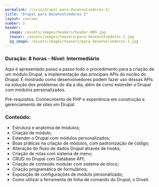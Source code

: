 ```yaml
---
permalink: /curso/drupal-para-desenvolvedores-1/
title: "Drupal para Desenvolvedores I"
layout: courses
number: 3
header:
  image: /assets/images/headers/header-009.jpg
  teaser: /assets/images/teasers/para-desenvolvedores-1.jpg
  og_image: /assets/images/teasers/para-desenvolvedores-1.jpg
---
```


### Duração: 8 horas - Nível: Intermediário

Aqui é apresentado passo a passo todo o procedimento para a criação de um módulo Drupal, a implementação das principais APIs do núcleo do Drupal. É mostrado como desenvolvedores podem fazer uso dessas APIs na solução dos problemas do dia a dia, além de como estender o Drupal com módulos personalizados.

Pré-requisitos: Conhecimento de PHP e experiência em construção e gerenciamento de sites em Drupal.

### Conteúdo:

- Estrutura e anatomia de módulos;
- Criação de módulo;
- Estender o Drupal com módulos personalizados;
- Boas práticas na criação de módulos, com padronização de código;
- Alteração do fluxo de dados Drupal através de hooks;
- Criação de rotas com sistema de menu;
- CRUD no Drupal com Database API;
- Criação de conteúdo modular com sistema de bloco;
- Criação programática de formulários;
- Exposição de configurações de módulo personalizado;
- Como utilizar a ferramenta de linha de comando do Drupal, o Drush.